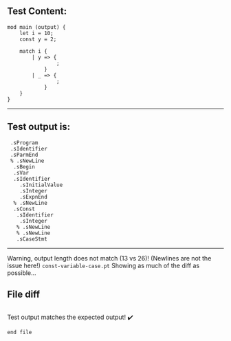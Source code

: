 
Test Content: 
-------------------------
```
mod main (output) {
    let i = 10;
    const y = 2;

    match i {
        | y => {
                ;
            }
        | _ => {
                ;
            }
    }
}
```
------------------------
Test output is: 
-------------------------
```
 .sProgram
 .sIdentifier
 .sParmEnd
 % .sNewLine
  .sBegin
  .sVar
  .sIdentifier
    .sInitialValue
    .sInteger
    .sExpnEnd
  % .sNewLine
  .sConst
   .sIdentifier
    .sInteger
   % .sNewLine
   % .sNewLine
   .sCaseStmt

```
------------------------
Warning, output length does not match (13 vs 26)!  (Newlines are not the issue here!) `const-variable-case.pt`
Showing as much of the diff as possible...

File diff
-------------------------
```diff

```
Test output matches the expected output! :heavy_check_mark:

```
end file
